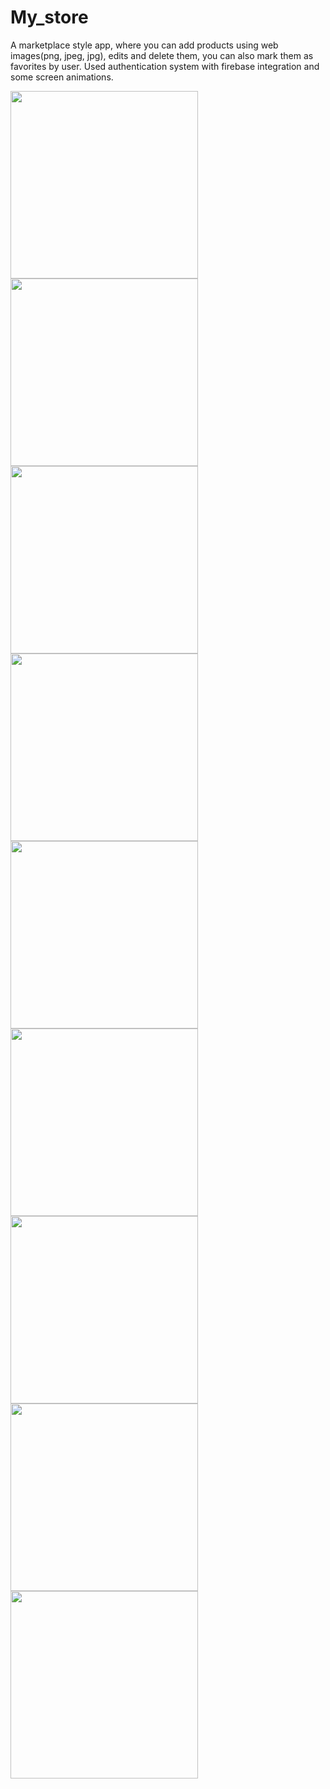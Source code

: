 # My_store

A marketplace style app, where you can add products using web images(png, jpeg, jpg), edits and delete them, you can also mark them as favorites by user. 
Used authentication system with firebase integration and some screen animations.

<div align="left">
<img src="https://user-images.githubusercontent.com/96183053/152191247-ab3379eb-7b97-49b0-be42-4fd5d8268bb8.png" width="300px" />
<img src="https://user-images.githubusercontent.com/96183053/152199935-501417aa-be20-4727-a223-2c561466dfec.png" width="300px" />
<img src="https://user-images.githubusercontent.com/96183053/152193003-73ef6204-1341-43ea-9ecc-7ba486da2846.png" width="300px" />
<img src="https://user-images.githubusercontent.com/96183053/152193029-6ef3c71e-fccf-4816-8bf4-e60f9c974c5e.png" width="300px" />
<img src="https://user-images.githubusercontent.com/96183053/152200150-63525f2c-7ec3-4141-8cc7-3825246f558d.png" width="300px" />
<img src="https://user-images.githubusercontent.com/96183053/152193062-a47af236-314c-47c3-b02b-2ad5bc8f8d06.png" width="300px" />
<img src="https://user-images.githubusercontent.com/96183053/152193089-47604da9-db0c-4ee4-a895-201bbdd5fe3c.png" width="300px" />
<img src="https://user-images.githubusercontent.com/96183053/152193178-3f06102d-5b2b-4c16-88d1-150e742a40dc.png" width="300px" />  
<img src="https://user-images.githubusercontent.com/96183053/152193338-709cd973-0840-4e30-9879-e59a19400971.png" width="300px" />  
</div>

